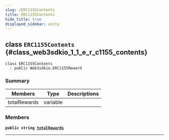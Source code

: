 ```yaml
---
slug: /ERC1155Contents
title: ERC1155Contents
hide_title: true
displayed_sidebar: unity
---
```


## class `ERC1155Contents` {#class_web3sdkio_1_1_e_r_c1155_contents}

```
class ERC1155Contents
  : public Web3sdkio.ERC1155Reward
```

### Summary

| Members      | Type     | Descriptions |
| ------------ | -------- | ------------ |
| totalRewards | variable |              |

### Members

**`public string `[`totalRewards`](#class_web3sdkio_1_1_e_r_c1155_contents_1afcb2215b798572d3b04940318974cf60)**

---
